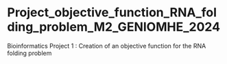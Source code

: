 # Project_objective_function_RNA_folding_problem_M2_GENIOMHE_2024
Bioinformatics Project 1 : Creation of an objective function for the RNA folding problem
